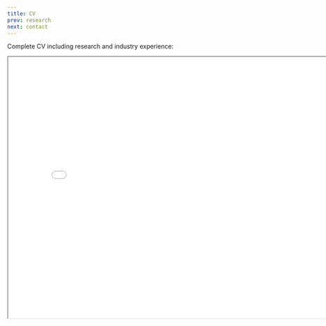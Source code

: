 ```yaml
---
title: CV
prev: research
next: contact
---
```


 <!-- <p>Open in viewer at <a href="/pdf/202112_CV.pdf">CV</a>.</p> -->
Complete CV including research and industry experience:  

 <iframe src="/pdf/202112_CV.pdf" height="600" width="800"></iframe>


